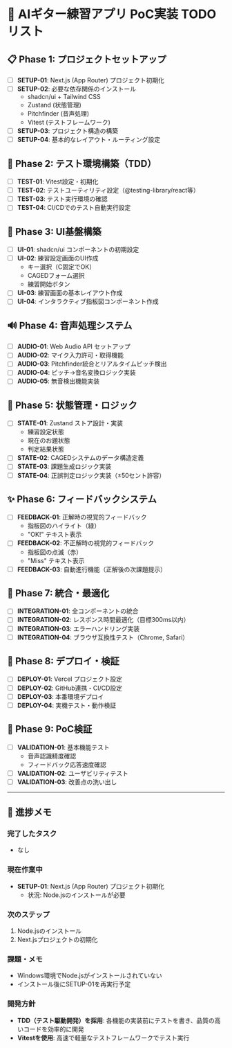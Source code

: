 # 🎯 AIギター練習アプリ PoC実装 TODO リスト

## 📋 Phase 1: プロジェクトセットアップ
- [ ] **SETUP-01**: Next.js (App Router) プロジェクト初期化
- [ ] **SETUP-02**: 必要な依存関係のインストール
  - shadcn/ui + Tailwind CSS
  - Zustand (状態管理)
  - Pitchfinder (音声処理)
  - Vitest (テストフレームワーク)
- [ ] **SETUP-03**: プロジェクト構造の構築
- [ ] **SETUP-04**: 基本的なレイアウト・ルーティング設定

## 🧪 Phase 2: テスト環境構築（TDD）
- [ ] **TEST-01**: Vitest設定・初期化
- [ ] **TEST-02**: テストユーティリティ設定（@testing-library/react等）
- [ ] **TEST-03**: テスト実行環境の確認
- [ ] **TEST-04**: CI/CDでのテスト自動実行設定

## 🎨 Phase 3: UI基盤構築
- [ ] **UI-01**: shadcn/ui コンポーネントの初期設定
- [ ] **UI-02**: 練習設定画面のUI作成
  - キー選択（C固定でOK）
  - CAGEDフォーム選択
  - 練習開始ボタン
- [ ] **UI-03**: 練習画面の基本レイアウト作成
- [ ] **UI-04**: インタラクティブ指板図コンポーネント作成

## 🔊 Phase 4: 音声処理システム
- [ ] **AUDIO-01**: Web Audio API セットアップ
- [ ] **AUDIO-02**: マイク入力許可・取得機能
- [ ] **AUDIO-03**: Pitchfinder統合とリアルタイムピッチ検出
- [ ] **AUDIO-04**: ピッチ→音名変換ロジック実装
- [ ] **AUDIO-05**: 無音検出機能実装

## 🧠 Phase 5: 状態管理・ロジック
- [ ] **STATE-01**: Zustand ストア設計・実装
  - 練習設定状態
  - 現在のお題状態
  - 判定結果状態
- [ ] **STATE-02**: CAGEDシステムのデータ構造定義
- [ ] **STATE-03**: 課題生成ロジック実装
- [ ] **STATE-04**: 正誤判定ロジック実装（±50セント許容）

## ✨ Phase 6: フィードバックシステム
- [ ] **FEEDBACK-01**: 正解時の視覚的フィードバック
  - 指板図のハイライト（緑）
  - "OK!" テキスト表示
- [ ] **FEEDBACK-02**: 不正解時の視覚的フィードバック
  - 指板図の点滅（赤）
  - "Miss" テキスト表示
- [ ] **FEEDBACK-03**: 自動進行機能（正解後の次課題提示）

## 🔗 Phase 7: 統合・最適化
- [ ] **INTEGRATION-01**: 全コンポーネントの統合
- [ ] **INTEGRATION-02**: レスポンス時間最適化（目標300ms以内）
- [ ] **INTEGRATION-03**: エラーハンドリング実装
- [ ] **INTEGRATION-04**: ブラウザ互換性テスト（Chrome, Safari）

## 🚀 Phase 8: デプロイ・検証
- [ ] **DEPLOY-01**: Vercel プロジェクト設定
- [ ] **DEPLOY-02**: GitHub連携・CI/CD設定
- [ ] **DEPLOY-03**: 本番環境デプロイ
- [ ] **DEPLOY-04**: 実機テスト・動作検証

## 🧪 Phase 9: PoC検証
- [ ] **VALIDATION-01**: 基本機能テスト
  - 音声認識精度確認
  - フィードバック応答速度確認
- [ ] **VALIDATION-02**: ユーザビリティテスト
- [ ] **VALIDATION-03**: 改善点の洗い出し

---

## 📝 進捗メモ

### 完了したタスク
- なし

### 現在作業中
- **SETUP-01**: Next.js (App Router) プロジェクト初期化
  - 状況: Node.jsのインストールが必要

### 次のステップ
1. Node.jsのインストール
2. Next.jsプロジェクトの初期化

### 課題・メモ
- Windows環境でNode.jsがインストールされていない
- インストール後にSETUP-01を再実行予定

### 開発方針
- **TDD（テスト駆動開発）を採用**: 各機能の実装前にテストを書き、品質の高いコードを効率的に開発
- **Vitestを使用**: 高速で軽量なテストフレームワークでテスト実行